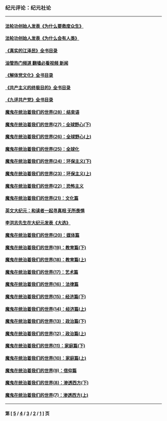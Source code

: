 ### 纪元评论：纪元社论
---
#### [法轮功创始人发表《为什么要救度众生》](../../pages/nsc422/n13975246.md?04200330) 
#### [法轮功创始人发表《为什么会有人类》](../../pages/nsc422/n13912117.md?04200330) 
#### [《真实的江泽民》全书目录](../../pages/nsc422/n13721399.md?04200330) 
#### [油管热门频道 翻墙必看视频 新闻](ok?04200330)
#### [《解体党文化》全书目录](../../pages/nsc422/n13721157.md?04200330) 
#### [《共产主义的终极目的》全书目录](../../pages/nsc422/n13721048.md?04200330) 
#### [《九评共产党》全书目录](../../pages/nsc422/n13708085.md?04200330) 
#### [魔鬼在统治着我们的世界(28)：结束语](../../pages/nsc422/n10936246.md?04200330) 
#### [魔鬼在统治着我们的世界(27)：全球野心(下)](../../pages/nsc422/n10928319.md?04200330) 
#### [魔鬼在统治着我们的世界(26)：全球野心(上)](../../pages/nsc422/n10900318.md?04200330) 
#### [魔鬼在统治着我们的世界(25)：全球化](../../pages/nsc422/n10788205.md?04200330) 
#### [魔鬼在统治着我们的世界(24)：环保主义(下)](../../pages/nsc422/n10695307.md?04200330) 
#### [魔鬼在统治着我们的世界(23)：环保主义(上)](../../pages/nsc422/n10688613.md?04200330) 
#### [魔鬼在统治着我们的世界(22)：恐怖主义](../../pages/nsc422/n10614727.md?04200330) 
#### [魔鬼在统治着我们的世界(21)：文化篇](../../pages/nsc422/n10597706.md?04200330) 
#### [英文大纪元：和读者一起寻真相 无所畏惧](../../pages/nsc422/n12542027.md?04200330) 
#### [李洪志先生在大纪元发表《大选》](../../pages/nsc422/n12534746.md?04200330) 
#### [魔鬼在统治着我们的世界(20)：媒体篇](../../pages/nsc422/n10586579.md?04200330) 
#### [魔鬼在统治着我们的世界(19)：教育篇(下)](../../pages/nsc422/n10564808.md?04200330) 
#### [魔鬼在统治着我们的世界(18)：教育篇(上)](../../pages/nsc422/n10526970.md?04200330) 
#### [魔鬼在统治着我们的世界(17)：艺术篇](../../pages/nsc422/n10499093.md?04200330) 
#### [魔鬼在统治着我们的世界(16)：法律篇](../../pages/nsc422/n10485969.md?04200330) 
#### [魔鬼在统治着我们的世界(15)：经济篇(下)](../../pages/nsc422/n10469975.md?04200330) 
#### [魔鬼在统治着我们的世界(14)：经济篇(上)](../../pages/nsc422/n10457370.md?04200330) 
#### [魔鬼在统治着我们的世界(13)：政治篇(下)](../../pages/nsc422/n10448270.md?04200330) 
#### [魔鬼在统治着我们的世界(12)：政治篇(上)](../../pages/nsc422/n10444576.md?04200330) 
#### [魔鬼在统治着我们的世界(11)：家庭篇(下)](../../pages/nsc422/n10440961.md?04200330) 
#### [魔鬼在统治着我们的世界(10)：家庭篇(上)](../../pages/nsc422/n10435448.md?04200330) 
#### [魔鬼在统治着我们的世界(9)：信仰篇](../../pages/nsc422/n10432159.md?04200330) 
#### [魔鬼在统治着我们的世界(8)：渗透西方(下)](../../pages/nsc422/n10429603.md?04200330) 
#### [魔鬼在统治着我们的世界(7)：渗透西方(上)](../../pages/nsc422/n10426013.md?04200330) 

---
#### 第 [ [5](./5.md?04200330) / [4](./4.md?04200330) / [3](./3.md?04200330) / [2](./2.md?04200330) / [1](./1.md?04200330) ] 页
